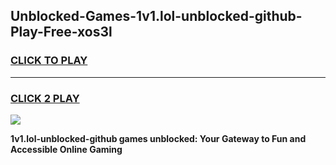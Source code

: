 
## Unblocked-Games-1v1.lol-unblocked-github-Play-Free-xos3l
<h3>
<a href="https://premium76.site?title=1v1.lol-unblocked-github&ref=15A">CLICK TO PLAY</a></h3>
<hr>

<h3>
<a href="https://premium76.site?title=1v1.lol-unblocked-github&ref=15A">CLICK 2 PLAY</a>
  
</h3>

<a href="https://premium76.site?title=1v1.lol-unblocked-github&ref=15A"><img src="https://clearcache.store/games.png"></a>


**1v1.lol-unblocked-github games unblocked: Your Gateway to Fun and Accessible Online Gaming**

